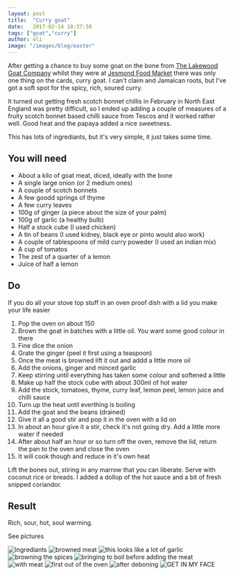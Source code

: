 ```yaml
---
layout: post
title:  "Curry goat"
date:   2017-02-14 18:37:30
tags: ["goat","curry"]
author: oli
image: "/images/blog/easter"
---
```


After getting a chance to buy some goat on the bone from [The Lakewood Goat Company](http://thegoatcompany.com/) whilst they were at [Jesmond Food Market](https://twitter.com/JesFoodMkt) there was only one thing on the cards, curry goat.  I can't claim and Jamaican roots, but I've got a soft spot for the spicy, rich, soured curry.

It turned out getting fresh scotch bonnet chillis in February in North East England was pretty difficult, so I ended up adding a couple of measures of a fruity scotch bonnet based chilli sauce from Tescos and it worked rather well.  Good heat and the papaya added a nice sweetness.

This has lots of ingrediants, but it's very simple, it just takes some time.

## You will need

* About a kilo of goat meat, diced, ideally with the bone
* A single large onion (or 2 medium ones)
* A couple of scotch bonnets
* A few goodd springs of thyme
* A few curry leaves
* 100g of ginger (a piece about the size of your palm)
* 100g of garlic (a healthy bulb)
* Half a stock cube (I used chicken)
* A tin of beans (I used kidney, black eye or pinto would also work)
* A couple of tablespoons of mild curry poweder (I used an indian mix)
* A cup of tomatos
* The zest of a quarter of a lemon
* Juice of half a lemon

## Do

If you do all your stove top stuff in an oven proof dish with a lid you make your life easier

1. Pop the oven on about 150
2. Brown the goat in batches with a little oil.  You want some good colour in there
3. Fine dice the onion
4. Grate the ginger (peel it first using a teaspoon)
5. Once the meat is browned lift it out and addd a little more oil
6. Add the onions, ginger and minced garlic
7. Keep stirring until everything has taken some colour and softened a little
8. Make up half the stock cube with about 300ml of hot water
9. Add the stock, tomatoes, thyme, curry leaf, lemon peel, lemon juice and chilli sauce
10. Turn up the heat until everthing is boiling
11. Add the goat and the beans (drained)
12. Give it all a good stir and pop it in the oven with a lid on
13. In about an hour give it a stir, check it's not going dry.  Add a little more water if needed
14. After about half an hour or so turn off the oven, remove the lid, return the pan to the oven and close the oven
15. It will cook though and reduce in it's own heat

Lift the bones out, stiring in any marrow that you can liberate. Serve with coconut rice or breads.  I added a dollop of the hot sauce and a bit of fresh snipped coriandor.


## Result

Rich, sour, hot, soul warming.

See pictures

![Ingrediants](/images/blog/curry_goat/curry_goat_01.jpg)
![browned meat](/images/blog/curry_goat/curry_goat_02.jpg)
![this looks like a lot of garlic](/images/blog/curry_goat/curry_goat_03.jpg)
![browning the spices](/images/blog/curry_goat/curry_goat_04.jpg)
![bringing to boil before adding the meat](/images/blog/curry_goat/curry_goat_05.jpg)
![with meat](/images/blog/curry_goat/curry_goat_06.jpg)
![first out of the oven](/images/blog/curry_goat/curry_goat_07.jpg)
![after deboning](/images/blog/curry_goat/curry_goat_08.jpg)
![GET IN MY FACE](/images/blog/curry_goat/curry_goat_09.jpg)


